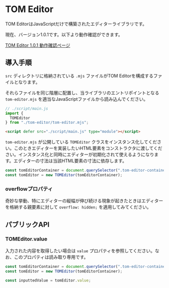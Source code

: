 # TOM Editor

TOM EditorはJavaScriptだけで構築されたエディターライブラリです。

現在、バージョン1.0.1です。以下より動作確認ができます。

[TOM Editor 1.0.1 動作確認ページ](https://tomomoss.github.io/tom-editor/)

## 導入手順

`src` ディレクトリに格納されている `.mjs` ファイルがTOM Editorを構成するファイルとなります。

それらファイルを同じ階層に配置し、当ライブラリのエントリポイントとなる `tom-editor.mjs` を適当なJavaScriptファイルから読み込んでください。

```javascript
// ./script/main.js
import {
  TOMEditor
} from "./tom-editor/tom-editor.mjs";
```

```html
<script defer src="./script/main.js" type="module"></script>
```

`tom-editor.mjs` が公開している `TOMEditor` クラスをインスタンス化してください。このときエディターを実装したいHTML要素をコンストラクタに渡してください。インスタンス化と同時にエディターが初期化されて使えるようになります。エディターの寸法は当該HTML要素の寸法に依存します。

```javascript
const tomEditorContainer = document.querySelector(".tom-editor-container");
const tomEditor = new TOMEditor(tomEditorContainer);
```

### overflowプロパティ

奇妙な挙動、特にエディターの縦幅が伸び続ける現象が起きたときはエディターを格納する親要素に対して `overflow: hidden;` を適用してみてください。

## パブリックAPI

### TOMEditor.value

入力された内容を取得したい場合は `value` プロパティを参照してください。なお、このプロパティは読み取り専用です。

```javascript
const tomEditorContainer = document.querySelector(".tom-editor-container");
const tomEditor = new TOMEditor(tomEditorContainer);

const inputtedValue = tomEditor.value;
```
